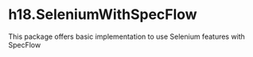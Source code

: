 # h18.SeleniumWithSpecFlow

This package offers basic implementation to use Selenium features with SpecFlow